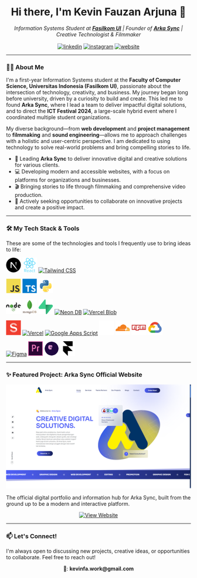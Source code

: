 <h1 align="center">Hi there, I'm Kevin Fauzan Arjuna 👋</h1>

<p align="center">
  <em>Information Systems Student at <strong><a href="https://cs.ui.ac.id/">Fasilkom UI</a></strong> | Founder of <strong><a href="https://www.arkasync.my.id/">Arka Sync</a></strong> | Creative Technologist & Filmmaker</em>
</p>

<p align="center">
  <a href="https://www.linkedin.com/in/kevin-fauzan-arjuna" target="blank"><img align="center" src="https://img.shields.io/badge/LinkedIn-0077B5?style=for-the-badge&logo=linkedin&logoColor=white" alt="linkedin" /></a>
  <a href="https://www.instagram.com/kevinfa__/" target="blank"><img align="center" src="https://img.shields.io/badge/Instagram-E4405F?style=for-the-badge&logo=instagram&logoColor=white" alt="instagram" /></a>
  <a href="https://www.arkasync.my.id/" target="blank"><img align="center" src="https://img.shields.io/badge/Portfolio-5061f7?style=for-the-badge&logo=About.me&logoColor=white" alt="website" /></a>
</p>

---

### 👨‍💻 About Me

I'm a first-year Information Systems student at the **Faculty of Computer Science, Universitas Indonesia (Fasilkom UI)**, passionate about the intersection of technology, creativity, and business. My journey began long before university, driven by a curiosity to build and create. This led me to found **Arka Sync**, where I lead a team to deliver impactful digital solutions, and to direct the **ICT Festival 2024**, a large-scale hybrid event where I coordinated multiple student organizations.

My diverse background—from **web development** and **project management** to **filmmaking** and **sound engineering**—allows me to approach challenges with a holistic and user-centric perspective. I am dedicated to using technology to solve real-world problems and bring compelling stories to life.

- 🚀 Leading **Arka Sync** to deliver innovative digital and creative solutions for various clients.
- 💻 Developing modern and accessible websites, with a focus on platforms for organizations and businesses.
- 🎬 Bringing stories to life through filmmaking and comprehensive video production.
- 🌱 Actively seeking opportunities to collaborate on innovative projects and create a positive impact.

---

### 🛠️ My Tech Stack & Tools

These are some of the technologies and tools I frequently use to bring ideas to life:

<p align="left">
  <a href="https://nextjs.org/" target="_blank" rel="noreferrer"><img src="https://raw.githubusercontent.com/devicons/devicon/master/icons/nextjs/nextjs-original.svg" alt="Next.js" width="40" height="40"/></a>
  <a href="https://reactjs.org/" target="_blank" rel="noreferrer"><img src="https://raw.githubusercontent.com/devicons/devicon/master/icons/react/react-original-wordmark.svg" alt="React" width="40" height="40"/></a>
  <a href="https://tailwindcss.com/" target="_blank" rel="noreferrer"><img src="https://www.vectorlogo.zone/logos/tailwindcss/tailwindcss-icon.svg" alt="Tailwind CSS" width="40" height="40"/></a>
  
  <a href="https://www.javascript.com/" target="_blank" rel="noreferrer"><img src="https://raw.githubusercontent.com/devicons/devicon/master/icons/javascript/javascript-original.svg" alt="JavaScript" width="40" height="40"/></a>
  <a href="https://www.typescriptlang.org/" target="_blank" rel="noreferrer"><img src="https://raw.githubusercontent.com/devicons/devicon/master/icons/typescript/typescript-original.svg" alt="TypeScript" width="40" height="40"/></a>
  <a href="https://www.python.org" target="_blank" rel="noreferrer"><img src="https://raw.githubusercontent.com/devicons/devicon/master/icons/python/python-original.svg" alt="Python" width="40" height="40"/></a>
  
  <a href="https://nodejs.org" target="_blank" rel="noreferrer"><img src="https://raw.githubusercontent.com/devicons/devicon/master/icons/nodejs/nodejs-original-wordmark.svg" alt="Node.js" width="40" height="40"/></a>
  <a href="https://www.mongodb.com/" target="_blank" rel="noreferrer"><img src="https://raw.githubusercontent.com/devicons/devicon/master/icons/mongodb/mongodb-original-wordmark.svg" alt="MongoDB" width="40" height="40"/></a>
  <a href="https://supabase.com/" target="_blank" rel="noreferrer"><img src="https://raw.githubusercontent.com/devicons/devicon/master/icons/supabase/supabase-original.svg" alt="Supabase" width="40" height="40"/></a>
  <a href="https://neon.tech/" target="_blank" rel="noreferrer"><img src="https://neon.com/brand/neon-logomark-dark-color.svg" alt="Neon DB" width="40" height="40"/></a>
  <a href="https://vercel.com/storage/blob" target="_blank" rel="noreferrer"><img src="https://www.vectorlogo.zone/logos/vercel/vercel-icon.svg" alt="Vercel Blob" width="40" height="40"/></a>

  <a href="https://www.sanity.io/" target="_blank" rel="noreferrer"><img src="https://raw.githubusercontent.com/devicons/devicon/master/icons/sanity/sanity-original.svg" alt="Sanity.io" width="40" height="40"/></a>
  <a href="https://vercel.com/" target="_blank" rel="noreferrer"><img src="https://www.vectorlogo.zone/logos/vercel/vercel-icon.svg" alt="Vercel" width="40" height="40"/></a>
  <a href="https://www.google.com/script/start/" target="_blank" rel="noreferrer"><img src="https://upload.wikimedia.org/wikipedia/commons/2/2f/Google_Apps_Script.svg" alt="Google Apps Script" width="40" height="40"/></a>
  <a href="https://railway.app/" target="_blank" rel="noreferrer"><img src="https://raw.githubusercontent.com/devicons/devicon/master/icons/railway/railway-original.svg" alt="Railway" width="40" height="40"/></a>
  <a href="https://www.cloudflare.com/" target="_blank" rel="noreferrer"><img src="https://raw.githubusercontent.com/devicons/devicon/master/icons/cloudflare/cloudflare-original.svg" alt="Cloudflare" width="40" height="40"/></a>
  <a href="https://www.npmjs.com/" target="_blank" rel="noreferrer"><img src="https://raw.githubusercontent.com/devicons/devicon/master/icons/npm/npm-original-wordmark.svg" alt="NPM" width="40" height="40"/></a>
  <a href="https://cloud.google.com/" target="_blank" rel="noreferrer"><img src="https://raw.githubusercontent.com/devicons/devicon/master/icons/googlecloud/googlecloud-original.svg" alt="Google Cloud" width="40" height="40"/></a>
  
  <a href="https://www.figma.com/" target="_blank" rel="noreferrer"><img src="https://www.vectorlogo.zone/logos/figma/figma-icon.svg" alt="Figma" width="40" height="40"/></a>
  <a href="https://www.adobe.com/products/premiere.html" target="_blank" rel="noreferrer"><img src="https://raw.githubusercontent.com/devicons/devicon/master/icons/premierepro/premierepro-original.svg" alt="Premiere Pro" width="40" height="40"/></a>
  <a href="https://www.adobe.com/products/aftereffects.html" target="_blank" rel="noreferrer"><img src="https://raw.githubusercontent.com/devicons/devicon/master/icons/aftereffects/aftereffects-original.svg" alt="After Effects" width="40" height="40"/></a>
  <a href="https://www.framer.com/motion/" target="_blank" rel="noreferrer"><img src="https://raw.githubusercontent.com/devicons/devicon/master/icons/framermotion/framermotion-original.svg" alt="Framer Motion" width="40" height="40"/></a>
</p>

---

### ✨ Featured Project: Arka Sync Official Website

<a href="https://www.arkasync.my.id/">
  <img src="https://raw.githubusercontent.com/Kiara996/icon/refs/heads/main/arkasync.png" alt="Arka Sync Website Preview" />
</a>

<p>
  The official digital portfolio and information hub for Arka Sync, built from the ground up to be a modern and interactive platform.
</p>

<p align="center">
  <a href="https://www.arkasync.my.id/" target="_blank">
    <img src="https://img.shields.io/badge/View%20Website-blue?style=for-the-badge&logo=arrow-right&logoColor=white" alt="View Website" />
  </a>
</p>

---

### 📫 Let's Connect!

I'm always open to discussing new projects, creative ideas, or opportunities to collaborate. Feel free to reach out!

<p align="center">
  📧: <strong>kevinfa.work@gmail.com</strong>
</p>

